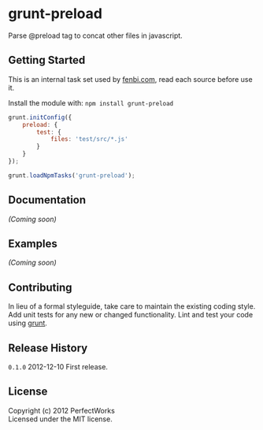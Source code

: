 # grunt-preload

Parse @preload tag to concat other files in javascript.

## Getting Started
This is an internal task set used by [fenbi.com], read each source before use it.

Install the module with: `npm install grunt-preload`

```javascript
grunt.initConfig({
    preload: {
        test: {
            files: 'test/src/*.js'
        }
    }
});

grunt.loadNpmTasks('grunt-preload');
```

## Documentation
_(Coming soon)_

## Examples
_(Coming soon)_

## Contributing
In lieu of a formal styleguide, take care to maintain the existing coding style. Add unit tests for any new or changed functionality. Lint and test your code using [grunt](https://github.com/gruntjs/grunt).

## Release History

`0.1.0` 2012-12-10 First release.

## License
Copyright (c) 2012 PerfectWorks  
Licensed under the MIT license.

[fenbi.com]: http://fenbi.com
